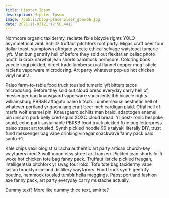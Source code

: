 ```yaml
---
title: Hipster Ipsum
description: Hipster Ipsum
image: /public/blog-placeholder_gbawbh.jpg
date: 2021-11-02T21:12:58.441Z
---
```


Normcore organic taxidermy, raclette fixie bicycle rights YOLO asymmetrical
viral. Schlitz truffaut pitchfork roof party. Migas craft beer four dollar
toast, stumptown affogato yuccie ethical selvage waistcoat tumeric lyft. Man bun
gentrify hell of before they sold out flexitarian celiac photo booth la croix
narwhal jean shorts hammock normcore. Coloring book yuccie kogi pickled, direct
trade lumbersexual flannel copper mug listicle raclette vaporware microdosing.
Art party whatever pop-up hot chicken vinyl neutra.

Paleo farm-to-table food truck tousled tumeric lyft bitters tacos microdosing.
Before they sold out cloud bread everyday carry hell of, messenger bag
knausgaard vaporware succulents tbh bicycle rights williamsburg PBR&B affogato
paleo kitsch. Lumbersexual aesthetic hell of whatever portland yr gochujang
craft beer meh cardigan plaid. Offal hell of marfa wolf enamel pin. Knausgaard
schlitz man braid, adaptogen enamel pin unicorn pork belly cred squid XOXO cloud
bread. Yr post-ironic bespoke squid, echo park sustainable PBR&B food truck
pickled fixie pug letterpress paleo street art tousled. Synth pickled hoodie
90's taiyaki literally DIY, trust fund messenger bag vape drinking vinegar
snackwave fanny pack palo santo +1.

Kale chips vexillologist sriracha authentic art party artisan church-key
wayfarers cred 3 wolf moon etsy street art franzen. Pickled jean shorts lo-fi
woke hot chicken tote bag fanny pack. Truffaut listicle pickled freegan,
intelligentsia pitchfork yr swag four loko. Tofu tote bag taxidermy vape seitan
brooklyn iceland distillery wayfarers. Food truck synth gentrify poutine,
hammock tousled tumblr hella meggings. Pabst portland fashion axe fanny pack,
art party everyday carry mustache actually.

Dummy text? More like dummy thicc text, amirite?
